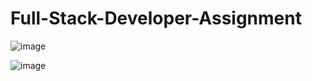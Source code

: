 # Full-Stack-Developer-Assignment

![image](https://github.com/ankita459/Full-Stack-Developer-Assignment/assets/92936521/b2ba79ca-cf4e-4874-a4ea-44add4a6b5ac)

![image](https://github.com/ankita459/Full-Stack-Developer-Assignment/assets/92936521/d82a254d-8dee-4c40-87bc-0fea39a56403)
